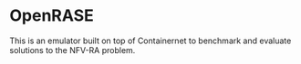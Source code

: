# OpenRASE
This is an emulator built on top of Containernet to benchmark and evaluate solutions to the NFV-RA problem.
